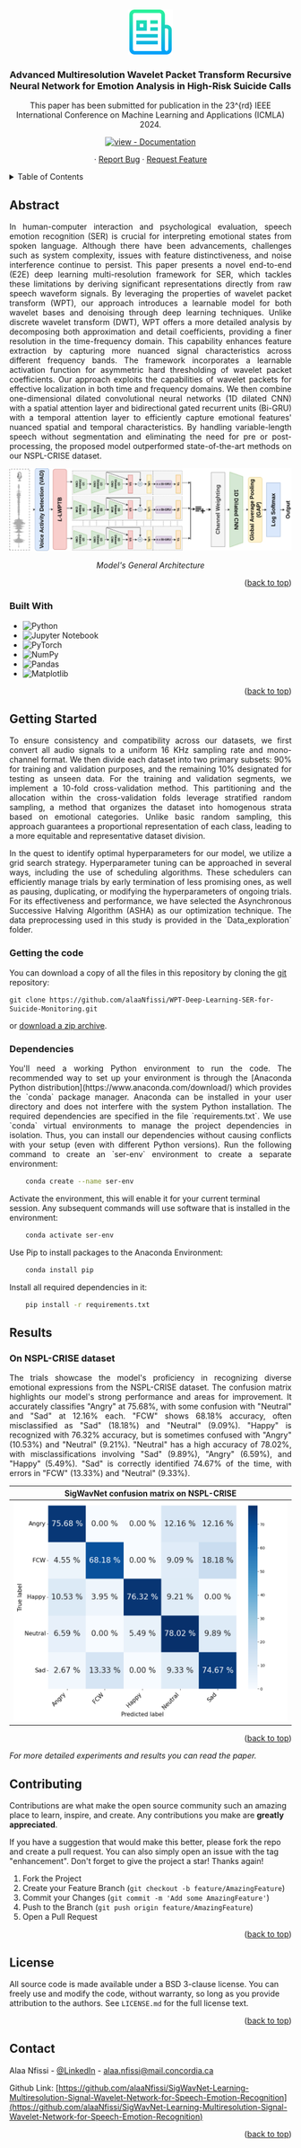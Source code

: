 <a name="readme-top"></a>

<!-- PROJECT LOGO -->
<br />

<div align="center">
  <a href="https://github.com/alaaNfissi/WPT-Deep-Learning-SER-for-Suicide-Monitoring">
    <img src="figures/logo.png" alt="Logo" width="80" height="80">
  </a>

  <h3 align="center">Advanced Multiresolution Wavelet Packet Transform Recursive Neural Network for Emotion Analysis in High-Risk Suicide Calls</h3>

  <p align="center">
    This paper has been submitted for publication in the 23^{rd} IEEE International Conference on Machine Learning and Applications (ICMLA) 2024.
    <br />
   </p>
   <!-- <a href="https://github.com/alaaNfissi/WPT-Deep-Learning-SER-for-Suicide-Monitoring"><strong>Explore the docs »</strong></a> -->
</div>
   

  
<div align="center">

[![view - Documentation](https://img.shields.io/badge/view-Documentation-blue?style=for-the-badge)](https://github.com/alaaNfissi/SigWavNet-Learning-Multiresolution-Signal-Wavelet-Network-for-Speech-Emotion-Recognition/#readme "Go to project documentation")

</div>  


<div align="center">
    <p align="center">
    ·
    <a href="https://github.com/alaaNfissi/WPT-Deep-Learning-SER-for-Suicide-Monitoring/issues">Report Bug</a>
    ·
    <a href="https://github.com/alaaNfissi/WPT-Deep-Learning-SER-for-Suicide-Monitoring/issues">Request Feature</a>
  </p>
</div>



<!-- TABLE OF CONTENTS -->
<details>
  <summary>Table of Contents</summary>
  <ol>
    <li><a href="#abstract">Abstract</a></li>
    <li><a href="#built-with">Built With</a></li>
    <li>
      <a href="#getting-started">Getting Started</a>
      <ul>
        <li><a href="#getting-the-code">Getting the code</a></li>
        <li><a href="#dependencies">Dependencies</a></li>
        <li><a href="#reproducing-the-results">Reproducing the results</a></li>
      </ul>
    </li>
    <li>
      <a href="#results">Results</a>
      <ul>
        <li><a href="#on-nspl-crise-dataset">On NSPL-CRISE dataset</a></li>
      </ul>
    </li>
    <li><a href="#contributing">Contributing</a></li>
    <li><a href="#license">License</a></li>
    <li><a href="#contact">Contact</a></li>
  </ol>
</details>


<!-- ABSTRACT -->
## Abstract

<p align="justify"> In human-computer interaction and psychological evaluation, speech emotion recognition (SER) is crucial for interpreting emotional states from spoken language. Although there have been advancements, challenges such as system complexity, issues with feature distinctiveness, and noise interference continue to persist. This paper presents a novel end-to-end (E2E) deep learning multi-resolution framework for SER, which tackles these limitations by deriving significant representations directly from raw speech waveform signals. By leveraging the properties of wavelet packet transform (WPT), our approach introduces a learnable model for both wavelet bases and denoising through deep learning techniques. Unlike discrete wavelet transform (DWT), WPT offers a more detailed analysis by decomposing both approximation and detail coefficients, providing a finer resolution in the time-frequency domain. This capability enhances feature extraction by capturing more nuanced signal characteristics across different frequency bands. The framework incorporates a learnable activation function for asymmetric hard thresholding of wavelet packet coefficients. Our approach exploits the capabilities of wavelet packets for effective localization in both time and frequency domains. We then combine one-dimensional dilated convolutional neural networks (1D dilated CNN) with a spatial attention layer and bidirectional gated recurrent units (Bi-GRU) with a temporal attention layer to efficiently capture emotional features' nuanced spatial and temporal characteristics. By handling variable-length speech without segmentation and eliminating the need for pre or post-processing, the proposed model outperformed state-of-the-art methods on our NSPL-CRISE dataset.</p>
<div align="center">
  
![model-architecture][model-architecture]
  
*Model's General Architecture*
  
</div>

<p align="right">(<a href="#readme-top">back to top</a>)</p>



### Built With
* ![Python](https://img.shields.io/badge/python-3670A0?style=for-the-badge&logo=python&logoColor=ffdd54)
* ![Jupyter Notebook](https://img.shields.io/badge/jupyter-%23FA0F00.svg?style=for-the-badge&logo=jupyter&logoColor=white)
* ![PyTorch](https://img.shields.io/badge/PyTorch-%23EE4C2C.svg?style=for-the-badge&logo=PyTorch&logoColor=white)
* ![NumPy](https://img.shields.io/badge/numpy-%23013243.svg?style=for-the-badge&logo=numpy&logoColor=white)
* ![Pandas](https://img.shields.io/badge/pandas-%23150458.svg?style=for-the-badge&logo=pandas&logoColor=white)
* ![Matplotlib](https://img.shields.io/badge/Matplotlib-%23ffffff.svg?style=for-the-badge&logo=Matplotlib&logoColor=black)

<p align="right">(<a href="#readme-top">back to top</a>)</p>



<!-- GETTING STARTED -->
## Getting Started
<p align="justify">
To ensure consistency and compatibility across our datasets, we first convert all audio signals to a uniform 16 KHz sampling rate and mono-channel format. We then divide each dataset into two primary subsets: 90% for training and validation purposes, and the remaining 10% designated for testing as unseen data. For the training and validation segments, we implement a 10-fold cross-validation method. This partitioning and the allocation within the cross-validation folds leverage stratified random sampling, a method that organizes the dataset into homogenous strata based on emotional categories. Unlike basic random sampling, this approach guarantees a proportional representation of each class, leading to a more equitable and representative dataset division.</p>

<p align="justify">
In the quest to identify optimal hyperparameters for our model, we utilize a grid search strategy. Hyperparameter tuning can be approached in several ways, including the use of scheduling algorithms. These schedulers can efficiently manage trials by early termination of less promising ones, as well as pausing, duplicating, or modifying the hyperparameters of ongoing trials. For its effectiveness and performance, we have selected the Asynchronous Successive Halving Algorithm (ASHA) as our optimization technique. The data preprocessing used in this study is provided in the `Data_exploration` folder.  
</p>

### Getting the code

You can download a copy of all the files in this repository by cloning the
[git](https://git-scm.com/) repository:

    git clone https://github.com/alaaNfissi/WPT-Deep-Learning-SER-for-Suicide-Monitoring.git

or [download a zip archive](https://github.com/alaaNfissi/WPT-Deep-Learning-SER-for-Suicide-Monitoring/archive/refs/heads/main.zip).

### Dependencies

<p align="justify">
You'll need a working Python environment to run the code.
The recommended way to set up your environment is through the
[Anaconda Python distribution](https://www.anaconda.com/download/) which
provides the `conda` package manager.
Anaconda can be installed in your user directory and does not interfere with
the system Python installation.
The required dependencies are specified in the file `requirements.txt`.
We use `conda` virtual environments to manage the project dependencies in
isolation.
Thus, you can install our dependencies without causing conflicts with your
setup (even with different Python versions).
Run the following command to create an `ser-env` environment to create a separate environment:
  
```sh 
    conda create --name ser-env
```

Activate the environment, this will enable it for your current terminal session. Any subsequent commands will use software that is installed in the environment:

```sh 
    conda activate ser-env
 ```

Use Pip to install packages to the Anaconda Environment:

```sh 
    conda install pip
```

Install all required dependencies in it:

```sh
    pip install -r requirements.txt
```
  
</p>

## Results

### On NSPL-CRISE dataset
<p align="justify"> 
The trials showcase the model's proficiency in recognizing diverse emotional expressions from the NSPL-CRISE dataset. The confusion matrix highlights our model's strong performance and areas for improvement. It accurately classifies "Angry" at 75.68%, with some confusion with "Neutral" and "Sad" at 12.16% each. "FCW" shows 68.18% accuracy, often misclassified as "Sad" (18.18%) and "Neutral" (9.09%). "Happy" is recognized with 76.32% accuracy, but is sometimes confused with "Angry" (10.53%) and "Neutral" (9.21%). "Neutral" has a high accuracy of 78.02%, with misclassifications involving "Sad" (9.89%), "Angry" (6.59%), and "Happy" (5.49%). "Sad" is correctly identified 74.67% of the time, with errors in "FCW" (13.33%) and "Neutral" (9.33%).
</p>

SigWavNet confusion matrix on NSPL-CRISE            | 
:-----------------------------------------------------------------:|
![sigwavnet_cfm_iemocap](figures/nspl_crise_cfm_FWPT.png)  |


<p align="right">(<a href="#readme-top">back to top</a>)</p>

<p align="center">
  
_For more detailed experiments and results you can read the paper._
</p>


<!-- CONTRIBUTING -->
## Contributing

Contributions are what make the open source community such an amazing place to learn, inspire, and create. Any contributions you make are **greatly appreciated**.

If you have a suggestion that would make this better, please fork the repo and create a pull request. You can also simply open an issue with the tag "enhancement".
Don't forget to give the project a star! Thanks again!

1. Fork the Project
2. Create your Feature Branch (`git checkout -b feature/AmazingFeature`)
3. Commit your Changes (`git commit -m 'Add some AmazingFeature'`)
4. Push to the Branch (`git push origin feature/AmazingFeature`)
5. Open a Pull Request

<p align="right">(<a href="#readme-top">back to top</a>)</p>



<!-- LICENSE -->
## License

All source code is made available under a BSD 3-clause license. You can freely
use and modify the code, without warranty, so long as you provide attribution
to the authors. See `LICENSE.md` for the full license text.

<p align="right">(<a href="#readme-top">back to top</a>)</p>



<!-- CONTACT -->
## Contact

Alaa Nfissi - [@LinkedIn](https://www.linkedin.com/in/alaa-nfissi/) - alaa.nfissi@mail.concordia.ca

Github Link: [https://github.com/alaaNfissi/SigWavNet-Learning-Multiresolution-Signal-Wavelet-Network-for-Speech-Emotion-Recognition](https://github.com/alaaNfissi/SigWavNet-Learning-Multiresolution-Signal-Wavelet-Network-for-Speech-Emotion-Recognition)

<p align="right">(<a href="#readme-top">back to top</a>)</p>




<!-- MARKDOWN LINKS & IMAGES -->
<!-- https://www.markdownguide.org/basic-syntax/#reference-style-links -->
[contributors-shield]: https://img.shields.io/github/contributors/othneildrew/Best-README-Template.svg?style=for-the-badge
[contributors-url]: https://github.com/othneildrew/Best-README-Template/graphs/contributors
[forks-shield]: https://img.shields.io/github/forks/othneildrew/Best-README-Template.svg?style=for-the-badge
[forks-url]: https://github.com/othneildrew/Best-README-Template/network/members
[stars-shield]: https://img.shields.io/github/stars/othneildrew/Best-README-Template.svg?style=for-the-badge
[stars-url]: https://github.com/othneildrew/Best-README-Template/stargazers
[issues-shield]: https://img.shields.io/github/issues/othneildrew/Best-README-Template.svg?style=for-the-badge
[issues-url]: https://github.com/othneildrew/Best-README-Template/issues
[license-shield]: https://img.shields.io/github/license/othneildrew/Best-README-Template.svg?style=for-the-badge
[license-url]: https://github.com/othneildrew/Best-README-Template/blob/master/LICENSE.txt
[linkedin-shield]: https://img.shields.io/badge/-LinkedIn-black.svg?style=for-the-badge&logo=linkedin&colorB=555
[linkedin-url]: https://linkedin.com/in/othneildrew
[model-architecture]: figures/WPT_SigWavNet_Architecture.png


[anaconda.com]: https://anaconda.org/conda-forge/mlconjug/badges/version.svg
[anaconda-url]: https://anaconda.org/conda-forge/mlconjug

[React.js]: https://img.shields.io/badge/React-20232A?style=for-the-badge&logo=react&logoColor=61DAFB
[React-url]: https://reactjs.org/
[Vue.js]: https://img.shields.io/badge/Vue.js-35495E?style=for-the-badge&logo=vuedotjs&logoColor=4FC08D
[Vue-url]: https://vuejs.org/
[Angular.io]: https://img.shields.io/badge/Angular-DD0031?style=for-the-badge&logo=angular&logoColor=white
[Angular-url]: https://angular.io/
[Svelte.dev]: https://img.shields.io/badge/Svelte-4A4A55?style=for-the-badge&logo=svelte&logoColor=FF3E00
[Svelte-url]: https://svelte.dev/
[Laravel.com]: https://img.shields.io/badge/Laravel-FF2D20?style=for-the-badge&logo=laravel&logoColor=white
[Laravel-url]: https://laravel.com
[Bootstrap.com]: https://img.shields.io/badge/Bootstrap-563D7C?style=for-the-badge&logo=bootstrap&logoColor=white
[Bootstrap-url]: https://getbootstrap.com
[JQuery.com]: https://img.shields.io/badge/jQuery-0769AD?style=for-the-badge&logo=jquery&logoColor=white
[JQuery-url]: https://jquery.com 
